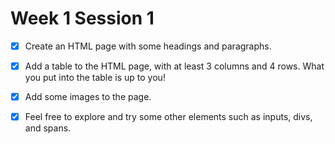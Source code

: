 # Week 1 Session 1 #
- [x] Create an HTML page with some headings and paragraphs.

- [x] Add a table to the HTML page, with at least 3 columns and 4 rows. What you put into the table is up to
you!

- [x] Add some images to the page.

- [x] Feel free to explore and try some other elements such as inputs, divs, and spans.

